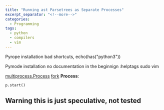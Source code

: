 ```yaml
---
title: "Running ast Parsetrees as Separate Processes"
excerpt_separator: "<!--more-->"
categories:
  - Programming
tags:
  - python
  - compilers
  - vim
---
```



Pyrope
installation
bad shortcuts, echo(has("python3"))

Pymode
installation
no documentation in the beginnign
:helptags
sudo vim

[multiprocess.Process](https://docs.python.org/3/library/multiprocessing.html)
[fork][1]
**Process**:

~~~python
p.start()                                              
~~~

## Warning this is just speculative, not tested

[1]: https://en.wikipedia.org/wiki/Fork_(system_call)
